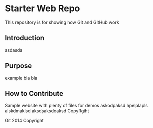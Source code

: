 # Starter Web Repo

This repository is for showing how Git and GitHub work
## Introduction
asdasda
## Purpose
example
bla bla

## How to Contribute
Sample website with plenty of files for demos
askodpaksd
hpelplapls
alskdmaklsd
aksdşaksdoaksd
CopyRgiht

Git 2014 Copyright